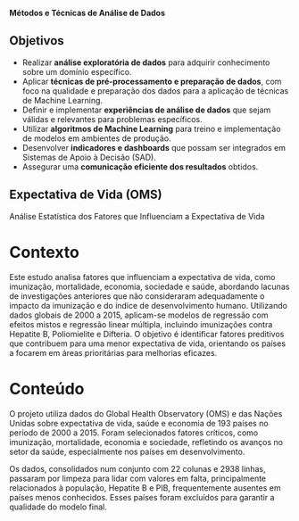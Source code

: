 **Métodos e Técnicas de Análise de Dados**

## Objetivos

- Realizar **análise exploratória de dados** para adquirir conhecimento sobre um domínio específico.
- Aplicar **técnicas de pré-processamento e preparação de dados**, com foco na qualidade e preparação dos dados para a aplicação de técnicas de Machine Learning.
- Definir e implementar **experiências de análise de dados** que sejam válidas e relevantes para problemas específicos.
- Utilizar **algoritmos de Machine Learning** para treino e implementação de modelos em ambientes de produção.
- Desenvolver **indicadores e dashboards** que possam ser integrados em Sistemas de Apoio à Decisão (SAD).
- Assegurar uma **comunicação eficiente dos resultados** obtidos.


## Expectativa de Vida (OMS)
Análise Estatística dos Fatores que Influenciam a Expectativa de Vida

# Contexto
Este estudo analisa fatores que influenciam a expectativa de vida, como imunização, mortalidade, economia, sociedade e saúde, abordando lacunas de investigações anteriores que não consideraram adequadamente o impacto da imunização e do índice de desenvolvimento humano. Utilizando dados globais de 2000 a 2015, aplicam-se modelos de regressão com efeitos mistos e regressão linear múltipla, incluindo imunizações contra Hepatite B, Poliomielite e Difteria. O objetivo é identificar fatores preditivos que contribuem para uma menor expectativa de vida, orientando os países a focarem em áreas prioritárias para melhorias eficazes.

# Conteúdo
O projeto utiliza dados do Global Health Observatory (OMS) e das Nações Unidas sobre expectativa de vida, saúde e economia de 193 países no período de 2000 a 2015. Foram selecionados fatores críticos, como imunização, mortalidade, economia e sociedade, refletindo os avanços no setor da saúde, especialmente nos países em desenvolvimento.

Os dados, consolidados num conjunto com 22 colunas e 2938 linhas, passaram por limpeza para lidar com valores em falta, principalmente relacionados à população, Hepatite B e PIB, frequentemente ausentes em países menos conhecidos. Esses países foram excluídos para garantir a qualidade do modelo final.
